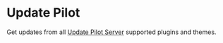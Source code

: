 # Update Pilot

Get updates from all [Update Pilot Server](https://wpelevator.com/plugins/update-pilot-server) supported plugins and themes.
